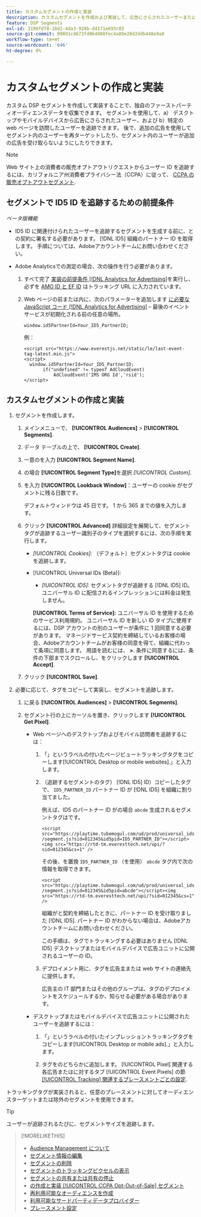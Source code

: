 ```yaml
---
title: カスタムセグメントの作成と実装
description: カスタムセグメントを作成および実装して、広告にさらされたユーザーまたは web ページを訪問したユーザーを追跡する方法について説明します。
feature: DSP Segments
exl-id: 3190fd78-18d2-4da3-920b-d4171e693c03
source-git-commit: 99091cd673fd064908fec4a89e28d2ddb448e9a8
workflow-type: tm+mt
source-wordcount: '646'
ht-degree: 0%

---
```


# カスタムセグメントの作成と実装

カスタム DSP セグメントを作成して実装することで、独自のファーストパーティオーディエンスデータを収集できます。 セグメントを使用して、a） デスクトップやモバイルデバイスから広告にさらされたユーザー、および b）特定の web ページを訪問したユーザーを追跡できます。 後で、追加の広告を使用してセグメント内のユーザーを再ターゲットしたり、セグメント内のユーザーが追加の広告を受け取らないようにしたりできます。

>[!NOTE]
>
>Web サイト上の消費者の販売オプトアウトリクエストからユーザー ID を追跡するには、カリフォルニア州消費者プライバシー法（CCPA）に従って、 [CCPA の販売オプトアウトセグメント](ccpa-opt-out-segment-create.md).

## セグメントで ID5 ID を追跡するための前提条件

*ベータ版機能*

* ID5 ID に関連付けられたユーザーを追跡するセグメントを生成する前に、との契約に署名する必要があります。 [!DNL ID5] 組織のパートナー ID を取得します。 手順については、Adobeアカウントチームにお問い合わせください。

* Adobe Analyticsでの測定の場合、次の操作を行う必要があります。

   1. すべて完了 [実装の前提条件 [!DNL Analytics for Advertising]](/help/integrations/analytics/prerequisites.md)を実行し、必ずを [AMO ID と EF ID](/help/integrations/analytics/ids.md) はトラッキング URL に入力されています。

   1. Web ページの前または内に、次のパラメーターを追加します [に必要な JavaScript コード [!DNL Analytics for Advertising]](/help/integrations/analytics/javascript.md)  – 最後のイベント サービスが初期化される前の任意の場所。

      ```window.id5PartnerId=Your_ID5_PartnerID;```

      例：

      ```
      <script src="https://www.everestjs.net/static/le/last-event-tag-latest.min.js">
      <script>
        window.id5PartnerId=Your_ID5_PartnerID;
             if("undefined" != typeof AdCloudEvent)
                 AdCloudEvent('IMS ORG Id','rsid');
      </script>
      ```

## カスタムセグメントの作成と実装

1. セグメントを作成します。

   1. メインメニューで、 **[!UICONTROL Audiences]** > **[!UICONTROL Segments]**.

   1. データ テーブルの上で、 **[!UICONTROL Create]**.

   1. 一意のを入力 **[!UICONTROL Segment Name]**.

   1. の場合 **[!UICONTROL Segment Type]**&#x200B;を選択 *[!UICONTROL Custom]*.

   1. を入力 **[!UICONTROL Lookback Window]**：ユーザーの cookie がセグメントに残る日数です。

      デフォルトウィンドウは 45 日です。 1 から 365 までの値を入力します。

   1. クリック **[!UICONTROL Advanced]** 詳細設定を展開して、セグメントタグが追跡するユーザー識別子のタイプを選択するには、次の手順を実行します。

      * *[!UICONTROL Cookies]:* （デフォルト）セグメントタグは cookie を追跡します。

      * [!UICONTROL Universal IDs (Beta)]:

         * *[!UICONTROL ID5]:* セグメントタグが追跡する [!DNL ID5] ID。 ユニバーサル ID に配信されるインプレッションには料金は発生しません。

        **[!UICONTROL Terms of Service]:** ユニバーサル ID を使用するためのサービス利用規約。 ユニバーサル ID を新しい ID タイプに使用するには、DSP アカウントの別のユーザーが条件に 1 回同意する必要があります。 マネージドサービス契約を締結しているお客様の場合、Adobeアカウントチームがお客様の同意を得て、組織に代わって条項に同意します。 用語を読むには、 **>**. 条件に同意するには、条件の下部までスクロールし、をクリックします **[!UICONTROL Accept]**.

   1. クリック **[!UICONTROL Save]**.

1. 必要に応じて、タグをコピーして実装し、セグメントを追跡します。

   1. に戻る **[!UICONTROL Audiences]** > **[!UICONTROL Segments]**.

   1. セグメント行の上にカーソルを置き、クリックします **[!UICONTROL Get Pixel]**.

      * Web ページへのデスクトップおよびモバイル訪問者を追跡するには：

         1. 「」というラベルの付いたページビュートラッキングタグをコピーします[!UICONTROL Desktop or mobile websites].」と入力します。

         1. （追跡するセグメントのタグ） [!DNL ID5] ID）コピーしたタグで、 `ID5_PARTNER_ID` パートナー ID が [!DNL ID5] を組織に割り当てました。

            例えば、ID5 のパートナー ID がの場合 `abcde` 生成されるセグメントタグはです。

            ```<script src="https://playtime.tubemogul.com/ud/prod/universal_ids/segment.js?sid=012345&id5pid=ID5_PARTNER_ID"></script><img src="https://rtd-tm.everesttech.net/upi/?sid=012345&cs=1" />```

            その後、を置換 `ID5_PARTNER_ID` （を使用） `abcde` タグ内で次の情報を取得できます。

            ```<script src="https://playtime.tubemogul.com/ud/prod/universal_ids/segment.js?sid=012345&id5pid=abcde"></script><img src="https://rtd-tm.everesttech.net/upi/?sid=012345&cs=1" />```

            組織がと契約を締結したときに、パートナー ID を受け取りました [!DNL ID5]. パートナー ID がわからない場合は、Adobeアカウントチームにお問い合わせください。

            この手順は、タグでトラッキングする必要はありません [!DNL ID5] デスクトップまたはモバイルデバイスで広告ユニットに公開されるユーザーの ID。

         1. デプロイメント用に、タグを広告主または web サイトの連絡先に提供します。

            広告主の IT 部門またはその他のグループは、タグのデプロイメントをスケジュールするか、知らせる必要がある場合があります。

      * デスクトップまたはモバイルデバイスで広告ユニットに公開されたユーザーを追跡するには：

         1. 「」というラベルの付いたインプレッショントラッキングタグをコピーします[!UICONTROL Desktop or mobile ads].」と入力します。

         1. タグをのどちらかに追加します。 [!UICONTROL Pixel] 関連する各広告またはに対するタブ [!UICONTROL Event Pixels] の節 [[!UICONTROL Tracking] 関連するプレースメントごとの設定](/help/dsp/campaign-management/placements/placement-settings.md#placement-tracking).

トラッキングタグが実装されると、任意のプレースメントに対してオーディエンスターゲットまたは除外のセグメントを使用できます。

>[!TIP]
>
>ユーザーが追跡されるたびに、セグメントサイズを追跡します。

>[!MORELIKETHIS]
>
>* [Audience Management について](audience-about.md)
>* [セグメント情報の編集](segment-edit.md)
>* [セグメントの削除](segment-delete.md)
>* [セグメントのトラッキングピクセルの表示](segment-view-pixels.md)
>* [セグメントの共有または共有の停止](segment-share.md)
>* [の作成と実装 [!UICONTROL CCPA Opt-Out-of-Sale] セグメント](ccpa-opt-out-segment-create.md)
>* [再利用可能なオーディエンスを作成](reusable-audience-create.md)
>* [利用可能なサードパーティデータプロバイダー](third-party-data-providers.md)
>* [プレースメント設定](/help/dsp/campaign-management/placements/placement-settings.md)
